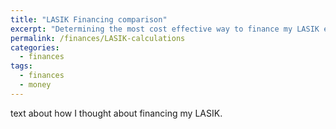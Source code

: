 ```yaml
---
title: "LASIK Financing comparison"
excerpt: "Determining the most cost effective way to finance my LASIK eye procedure"
permalink: /finances/LASIK-calculations
categories:
  - finances
tags:
  - finances
  - money
---
```


text about how I thought about financing my LASIK.
